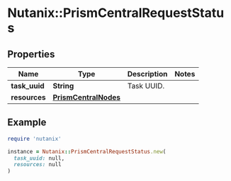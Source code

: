 # Nutanix::PrismCentralRequestStatus

## Properties

| Name | Type | Description | Notes |
| ---- | ---- | ----------- | ----- |
| **task_uuid** | **String** | Task UUID. |  |
| **resources** | [**PrismCentralNodes**](PrismCentralNodes.md) |  |  |

## Example

```ruby
require 'nutanix'

instance = Nutanix::PrismCentralRequestStatus.new(
  task_uuid: null,
  resources: null
)
```

